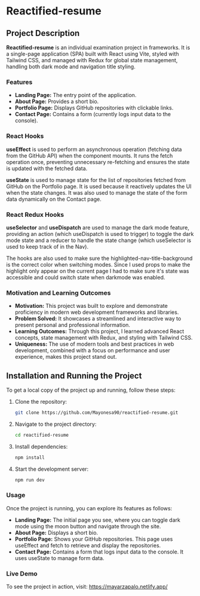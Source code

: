 # Reactified-resume

## Project Description

**Reactified-resume** is an individual examination project in frameworks. It is a single-page application (SPA) built with React using Vite, styled with Tailwind CSS, and managed with Redux for global state management, handling both dark mode and navigation title styling.

### Features

- **Landing Page:** The entry point of the application.
- **About Page:** Provides a short bio.
- **Portfolio Page:** Displays GitHub repositories with clickable links.
- **Contact Page:** Contains a form (currently logs input data to the console).

### React Hooks
**useEffect** is used to perform an asynchronous operation (fetching data from the GitHub API) when the component mounts. It runs the fetch operation once, preventing unnecessary re-fetching and ensures the state is updated with the fetched data.

**useState** is used to manage state for the list of repositories fetched from GitHub on the Portfolio page. It is used because it reactively updates the UI when the state changes. It was also used to manage the state of the form data dynamically on the Contact page.

### React Redux Hooks
**useSelector** and **useDispatch** are used to manage the dark mode feature, providing an action (which useDispatch is used to trigger) to toggle the dark mode state and a reducer to handle the state change (which useSelector is used to keep track of in the Nav). 

The hooks are also used to make sure the highlighted-nav-title-background is the correct color when switching modes. Since I used props to make the highlight only appear on the current page I had to make sure it's state was accessible and could switch state when darkmode was enabled.

### Motivation and Learning Outcomes

- **Motivation:** This project was built to explore and demonstrate proficiency in modern web development frameworks and libraries.
- **Problem Solved:** It showcases a streamlined and interactive way to present personal and professional information.
- **Learning Outcomes:** Through this project, I learned advanced React concepts, state management with Redux, and styling with Tailwind CSS.
- **Uniqueness:** The use of modern tools and best practices in web development, combined with a focus on performance and user experience, makes this project stand out.

## Installation and Running the Project

To get a local copy of the project up and running, follow these steps:

1. Clone the repository:
   ```bash
   git clone https://github.com/Mayonesa90/reactified-resume.git

2. Navigate to the project directory:
   ```bash
   cd reactified-resume

3. Install dependencies:
   ```bash
   npm install

4. Start the development server:
   ```bash
   npm run dev

### Usage
Once the project is running, you can explore its features as follows:

- **Landing Page:** The initial page you see, where you can toggle dark mode using the moon button and navigate through the site.
- **About Page:** Displays a short bio.
- **Portfolio Page:** Shows your GitHub repositories. This page uses useEffect and fetch to retrieve and display the repositories.
- **Contact Page:** Contains a form that logs input data to the console. It uses useState to manage form data.

### Live Demo
To see the project in action, visit: https://mayarzapalo.netlify.app/



